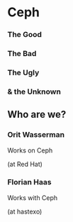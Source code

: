# Ceph
### The Good
### The Bad
### The Ugly
### & the Unknown <!-- .element: class="fragment red" -->


## Who are we?


### Orit Wasserman

Works on Ceph

(at Red Hat)


### Florian Haas

Works with Ceph

(at hastexo)
